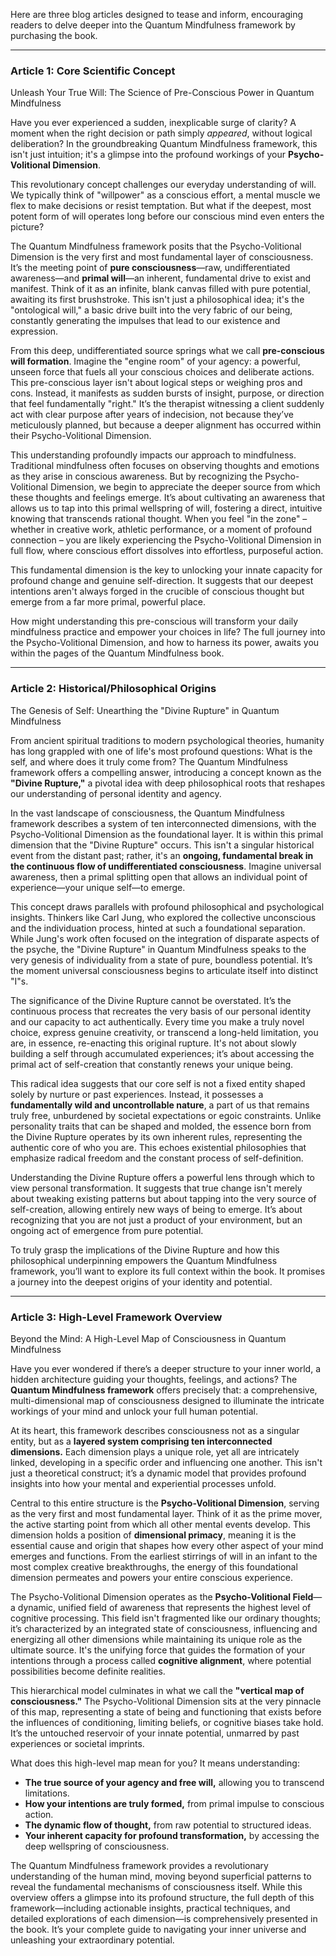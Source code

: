 Here are three blog articles designed to tease and inform, encouraging readers to delve deeper into the Quantum Mindfulness framework by purchasing the book.

---

### Article 1: Core Scientific Concept

 Unleash Your True Will: The Science of Pre-Conscious Power in Quantum Mindfulness

Have you ever experienced a sudden, inexplicable surge of clarity? A moment when the right decision or path simply *appeared*, without logical deliberation? In the groundbreaking Quantum Mindfulness framework, this isn't just intuition; it's a glimpse into the profound workings of your **Psycho-Volitional Dimension**.

This revolutionary concept challenges our everyday understanding of will. We typically think of "willpower" as a conscious effort, a mental muscle we flex to make decisions or resist temptation. But what if the deepest, most potent form of will operates long before our conscious mind even enters the picture?

The Quantum Mindfulness framework posits that the Psycho-Volitional Dimension is the very first and most fundamental layer of consciousness. It’s the meeting point of **pure consciousness**—raw, undifferentiated awareness—and **primal will**—an inherent, fundamental drive to exist and manifest. Think of it as an infinite, blank canvas filled with pure potential, awaiting its first brushstroke. This isn't just a philosophical idea; it's the "ontological will," a basic drive built into the very fabric of our being, constantly generating the impulses that lead to our existence and expression.

From this deep, undifferentiated source springs what we call **pre-conscious will formation**. Imagine the "engine room" of your agency: a powerful, unseen force that fuels all your conscious choices and deliberate actions. This pre-conscious layer isn't about logical steps or weighing pros and cons. Instead, it manifests as sudden bursts of insight, purpose, or direction that feel fundamentally "right." It’s the therapist witnessing a client suddenly act with clear purpose after years of indecision, not because they’ve meticulously planned, but because a deeper alignment has occurred within their Psycho-Volitional Dimension.

This understanding profoundly impacts our approach to mindfulness. Traditional mindfulness often focuses on observing thoughts and emotions as they arise in conscious awareness. But by recognizing the Psycho-Volitional Dimension, we begin to appreciate the deeper source from which these thoughts and feelings emerge. It’s about cultivating an awareness that allows us to tap into this primal wellspring of will, fostering a direct, intuitive knowing that transcends rational thought. When you feel "in the zone" – whether in creative work, athletic performance, or a moment of profound connection – you are likely experiencing the Psycho-Volitional Dimension in full flow, where conscious effort dissolves into effortless, purposeful action.

This fundamental dimension is the key to unlocking your innate capacity for profound change and genuine self-direction. It suggests that our deepest intentions aren't always forged in the crucible of conscious thought but emerge from a far more primal, powerful place.

How might understanding this pre-conscious will transform your daily mindfulness practice and empower your choices in life? The full journey into the Psycho-Volitional Dimension, and how to harness its power, awaits you within the pages of the Quantum Mindfulness book.

---

### Article 2: Historical/Philosophical Origins

 The Genesis of Self: Unearthing the "Divine Rupture" in Quantum Mindfulness

From ancient spiritual traditions to modern psychological theories, humanity has long grappled with one of life's most profound questions: What is the self, and where does it truly come from? The Quantum Mindfulness framework offers a compelling answer, introducing a concept known as the **"Divine Rupture,"** a pivotal idea with deep philosophical roots that reshapes our understanding of personal identity and agency.

In the vast landscape of consciousness, the Quantum Mindfulness framework describes a system of ten interconnected dimensions, with the Psycho-Volitional Dimension as the foundational layer. It is within this primal dimension that the "Divine Rupture" occurs. This isn't a singular historical event from the distant past; rather, it's an **ongoing, fundamental break in the continuous flow of undifferentiated consciousness**. Imagine universal awareness, then a primal splitting open that allows an individual point of experience—your unique self—to emerge.

This concept draws parallels with profound philosophical and psychological insights. Thinkers like Carl Jung, who explored the collective unconscious and the individuation process, hinted at such a foundational separation. While Jung's work often focused on the integration of disparate aspects of the psyche, the "Divine Rupture" in Quantum Mindfulness speaks to the very genesis of individuality from a state of pure, boundless potential. It’s the moment universal consciousness begins to articulate itself into distinct "I"s.

The significance of the Divine Rupture cannot be overstated. It’s the continuous process that recreates the very basis of our personal identity and our capacity to act authentically. Every time you make a truly novel choice, express genuine creativity, or transcend a long-held limitation, you are, in essence, re-enacting this original rupture. It's not about slowly building a self through accumulated experiences; it’s about accessing the primal act of self-creation that constantly renews your unique being.

This radical idea suggests that our core self is not a fixed entity shaped solely by nurture or past experiences. Instead, it possesses a **fundamentally wild and uncontrollable nature**, a part of us that remains truly free, unburdened by societal expectations or egoic constraints. Unlike personality traits that can be shaped and molded, the essence born from the Divine Rupture operates by its own inherent rules, representing the authentic core of who you are. This echoes existential philosophies that emphasize radical freedom and the constant process of self-definition.

Understanding the Divine Rupture offers a powerful lens through which to view personal transformation. It suggests that true change isn't merely about tweaking existing patterns but about tapping into the very source of self-creation, allowing entirely new ways of being to emerge. It’s about recognizing that you are not just a product of your environment, but an ongoing act of emergence from pure potential.

To truly grasp the implications of the Divine Rupture and how this philosophical underpinning empowers the Quantum Mindfulness framework, you’ll want to explore its full context within the book. It promises a journey into the deepest origins of your identity and potential.

---

### Article 3: High-Level Framework Overview

 Beyond the Mind: A High-Level Map of Consciousness in Quantum Mindfulness

Have you ever wondered if there’s a deeper structure to your inner world, a hidden architecture guiding your thoughts, feelings, and actions? The **Quantum Mindfulness framework** offers precisely that: a comprehensive, multi-dimensional map of consciousness designed to illuminate the intricate workings of your mind and unlock your full human potential.

At its heart, this framework describes consciousness not as a singular entity, but as a **layered system comprising ten interconnected dimensions.** Each dimension plays a unique role, yet all are intricately linked, developing in a specific order and influencing one another. This isn't just a theoretical construct; it’s a dynamic model that provides profound insights into how your mental and experiential processes unfold.

Central to this entire structure is the **Psycho-Volitional Dimension**, serving as the very first and most fundamental layer. Think of it as the prime mover, the active starting point from which all other mental events develop. This dimension holds a position of **dimensional primacy**, meaning it is the essential cause and origin that shapes how every other aspect of your mind emerges and functions. From the earliest stirrings of will in an infant to the most complex creative breakthroughs, the energy of this foundational dimension permeates and powers your entire conscious experience.

The Psycho-Volitional Dimension operates as the **Psycho-Volitional Field**—a dynamic, unified field of awareness that represents the highest level of cognitive processing. This field isn't fragmented like our ordinary thoughts; it’s characterized by an integrated state of consciousness, influencing and energizing all other dimensions while maintaining its unique role as the ultimate source. It's the unifying force that guides the formation of your intentions through a process called **cognitive alignment**, where potential possibilities become definite realities.

This hierarchical model culminates in what we call the **"vertical map of consciousness."** The Psycho-Volitional Dimension sits at the very pinnacle of this map, representing a state of being and functioning that exists before the influences of conditioning, limiting beliefs, or cognitive biases take hold. It’s the untouched reservoir of your innate potential, unmarred by past experiences or societal imprints.

What does this high-level map mean for you? It means understanding:

*   **The true source of your agency and free will,** allowing you to transcend limitations.
*   **How your intentions are truly formed,** from primal impulse to conscious action.
*   **The dynamic flow of thought,** from raw potential to structured ideas.
*   **Your inherent capacity for profound transformation,** by accessing the deep wellspring of consciousness.

The Quantum Mindfulness framework provides a revolutionary understanding of the human mind, moving beyond superficial patterns to reveal the fundamental mechanisms of consciousness itself. While this overview offers a glimpse into its profound structure, the full depth of this framework—including actionable insights, practical techniques, and detailed explorations of each dimension—is comprehensively presented in the book. It’s your complete guide to navigating your inner universe and unleashing your extraordinary potential.